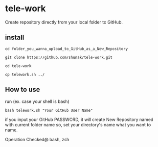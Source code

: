 # tele-work
Create repository directly from your local folder to GitHub.

## install
```
cd folder_you_wanna_upload_to_GitHub_as_a_New_Repository
```
```
git clone https://github.com/shunak/tele-work.git
```
```
cd tele-work
```
```
cp telework.sh ../
```
## How to use
run (ex. case your shell is bash)
```
bash telework.sh "Your GitHub User Name"
```
if you input your GitHub PASSWORD, it will create New Repository
named with current folder name so, set your directory's name
what you want to name.

Operation Checked@ bash, zsh



